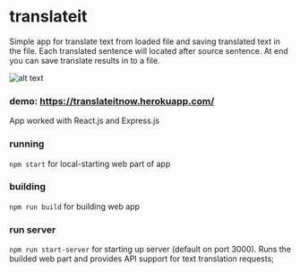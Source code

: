 # translateit

Simple app for translate text from loaded file and saving translated text in the file. Each translated sentence will located after source sentence. At end you can save translate results in to a file.

![alt text](https://preview.ibb.co/ffmdzz/translateit.jpg)

### demo: https://translateitnow.herokuapp.com/

App worked with React.js and Express.js

### running

`npm start` for local-starting web part of app

### building

`npm run build` for building web app

### run server

`npm run start-server` for starting up server (default on port 3000). Runs the builded web part and provides API support for text translation requests;
